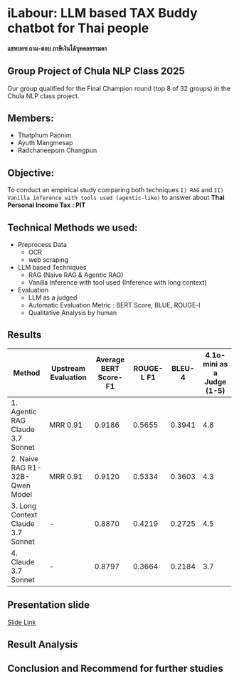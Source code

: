 
#  iLabour: LLM based TAX Buddy chatbot for Thai people

#### แชทบอท ถาม-ตอบ ภาษีเงินได้บุคคลธรรมดา

## Group Project of Chula NLP Class 2025
Our group qualified for the Final Champion round (top 8 of 32 groups) in the Chula NLP class project.

## Members:
- Thatphum Paonim
- Ayuth Mangmesap
- Radchaneeporn Changpun

## Objective: 
To conduct an empirical study comparing both techniques  `I) RAG` and `II) Vanilla inference with tools used (agentic-like)` to answer about **Thai Personal Income Tax : PIT**

## Technical Methods we used:
-  Preprocess Data
    - OCR
    - web scraping
- LLM based Techniques
    - RAG (Naive RAG & Agentic RAG)
    - Vanilla Inference with tool used (Inference with long context)
- Evaluation
    - LLM as a judged
    - Automatic Evaluation Metric : BERT Score, BLUE, ROUGE-l
    - Qualitative Analysis by human


## Results

| Method | Upstream Evaluation | Average BERT Score-F1 |  ROUGE-L F1 | BLEU-4 | 4.1o-mini as a Judge (1-5) |
|--------|---------------------|----------------------------------|--------------------------------|-------------------------------|---------------------------------------------------|
| 1. Agentic RAG Claude 3.7 Sonnet | MRR 0.91 | 0.9186| 0.5655| 0.3941| 4.8| 
| 2. Naive RAG R1-32B-Qwen Model| MRR 0.91 |0.9120| 0.5334 | 0.3603| 4.3 |
| 3. Long Context Claude 3.7 Sonnet | - |0.8870 |0.4219 |0.2725 | 4.5| 
| 4. Claude 3.7 Sonnet  | - | 0.8797 |0.3664 |0.2184 | 3.7 | 

## Presentation slide
[Slide Link](https://docs.google.com/presentation/d/1f0aijNcMq-LiEN8I8WaDgFDmKHLDNuGvK4xCbjN8bRA/edit?usp=sharing)


## Result Analysis


## Conclusion and Recommend for further studies
